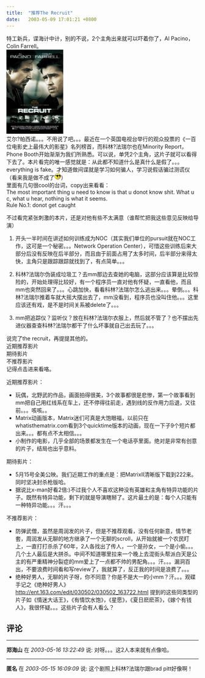 ```yaml
---
title:  "推荐The Recruit"
date:   2003-05-09 17:01:21 +0800
---
```


特工新兵，谍海计中计，别的不说，2个主角出来就可以吓着你了，Al Pacino，Colin Farrell。  
![](/images/2011/movie/therecruit.jpg)  
艾尔?帕西诺。。。不用说了吧。。。最近在一个英国电视台举行的观众投票的《一百位电影史上最伟大的影星》名列榜首，而科林?法瑞尔也在Minority Report，Phone Booth开始渐渐为我们所熟悉。可以说，单凭2个主角，这片子就可以看得下去了。本片看完的唯一感觉就是：从此都不知道什么是真什么是假了。。。everything is fake。才知道做间谍就是学习如何骗人，学习说假话骗过测谎仪（看来我是做不成了![](/images/2011/smile/yanjing.gif)）  
里面有几句很cool的台词，copy出来看看：  
The most important thing u need to know is that u donot know shit.
What u c, what u hear, nothing is what it seems.  
Rule No.1: donot get caught  

不过看完紧张刺激的本片，还是对他有些不太满意（谁帮忙把我这些意见反映给导演）  

  1. 开头一半时间在讲述如何训练成为NOC（其实我们单位的pursuit就在NOC工作，这可是一个秘密。。。Network Operation Center），可惜这些训练后来大部分后没有反映在后半部分，而且由于前面占用了太多时间，后半部分来得太快，主角只是跟踪跟踪就找到了，有点简单。。。  

  2. 科林?法瑞尔伪装成垃圾工？去mm那边去查她的电脑，这部分应该算是比较惊险的，开始处理得比较好，有一个程序员一直对他有怀疑，一直看他，而且mm也突然回来了。。。心跳加快，看看科林?法瑞尔怎么逃出来。。。晕倒。。。科林?法瑞尔推着车就大摇大摆出去了，mm没看到，程序员也没叫住他。。。这里应该还有戏，是不是时间关系被delete了。。。  

  3. mm把追踪仪？监听仪？放在科林?法瑞尔衣服上，然后就不管了？也不摆出先进仪器查查科林?法瑞尔都干了什么坏事就自己出去玩了。。。  

说完了the recruit，再提提其他的。  
近期推荐影片  
期待影片  
不推荐影片  
记得点击进来看咯。  

近期推荐影片：  

- 玩偶，北野武的作品，画面拍得很美，3个故事都很是悲惨，第一个故事看到mm把自己用红线系在车上，还不停得往前走，遇到线的反作用力后退，又往前。。。咳咳。。  
- Matrix动画版本，Matrix迷们可真是大饱眼福，以前只在whatisthematrix.com看到3个quicktime版本的动画，现在一下子9个短片都出来。。。都有点不太相信。。。  
- 小制作的电影，几乎全部的场景都发生在一个电话亭里面。绝对是非常有创意的片子，结局也出乎意料。  

期待影片：  

- 5月15号全美公映。我们近期工作的重点是：把MatrixII清晰版下载到222来。同时坚决封杀枪版哈。  
- 据说比x-man好看2倍:)不过我个人不喜欢这种没有英雄和主角有特异功能的片子。既然有特异功能，剩下的就是导演瞎掰了。这片最土的是：每个人只能有一种特异功能。。。汗。。。  

不推荐影片：  

- 防弹武僧，虽然是周润发的片子，但是不推荐观看，没有任何新意，情节老套，周润发从无聊的地方继承了一个无聊的scroll，从开始就被一个农民盯上，一直打打杀杀了60年，2人各找出了传人，一个是孙女，一个是小偷。。。几个土人最后是大拼杀。中间不知道哪里拉来一个晚上去混街头帮派白天是公主的有严重精神分裂症的mm爱上了一点都不帅的男配角。。。汗。。。漏洞百出，不要浪费时间看和写review了，我就算了，反正我的时间是浪费了。。。  
- 绝种好男人，无聊的片子呀，你不同意？你是不是大一的小mm？汗。。。观碟手记之《绝种好男人》 http://ent.163.com/edit/030502/030502_163722.html 提到的这些同类型的片子如《情迷大话王》，《有情饮水饱》，《星愿》，《夏日麽麽茶》，《嫁个有钱人》，我很怀疑。。。这些片子会有人看么？  


## 评论

*****
**郑海山** 在 *2003-05-16 13:22:49* 说: 对呀。。。这2人本来就有点像哈。

*****
**匿名** 在 *2003-05-15 16:09:09* 说:     这个剧照上科林?法瑞尔跟brad pitt好像啊！

